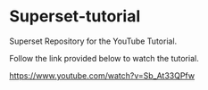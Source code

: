 # Superset-tutorial
Superset Repository for the YouTube Tutorial.

Follow the link provided below to watch the tutorial.

https://www.youtube.com/watch?v=Sb_At33QPfw
